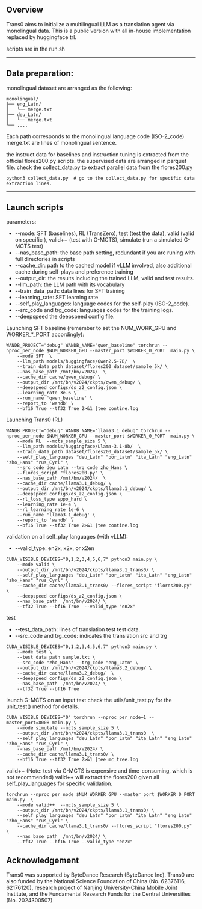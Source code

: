 
## Overview
Trans0 aims to initialize a multilingual LLM as a translation agent via monolingual data.
This is a public version with all in-house implementation replaced by huggingface trl.

scripts are in the run.sh

----
## Data preparation:
monolingual dataset are arranged as the following:
```
monolingual/
├── eng_Latn/
│   └── merge.txt
├── deu_Latn/
│   └── merge.txt
└── ....
```
Each path corresponds to the monolingual language code (ISO-2_code)
merge.txt are lines of monolingual sentence.

the instruct data for baselines and instruction tuning is extracted from the official flores200.py scripts.
the supervised data are arranged in parquet file.
check the collect_data.py to extract parallel data from the flores200.py

```
python3 collect_data.py  # go to the collect_data.py for specific data extraction lines.
```

----
## Launch scripts

parameters:
- --mode: SFT (baselines), RL (TransZero), test (test the data), valid (valid on specific ), valid++ (test with G-MCTS), simulate (run a simulated G-MCTS test)
- --nas_base_path: the base path setting, redundant if you are runing with full directories in scripts
- --cache_dir: path to the cached model if vLLM involved, also additional cache during self-plays and preference training
- --output_dir: the results including the trained LLM, valid and test results.
- --llm_path: the LLM path with its vocabulary
- --train_data_path: data lines for SFT training
- --learning_rate: SFT learning rate
- --self_play_languages: language codes for the self-play (ISO-2_code).
- --src_code and trg_code: languages codes for the training logs.
- --deepspeed the deepspeed config file.


Launching SFT baseline (remember to set the NUM_WORK_GPU and WORKER_*_PORT accordingly):
```
WANDB_PROJECT="debug" WANDB_NAME="qwen_baseline" torchrun --nproc_per_node $NUM_WORKER_GPU --master_port $WORKER_0_PORT  main.py \
    --mode SFT  \
    --llm_path models/huggingface/Qwen2.5-7B/  \
    --train_data_path dataset/flores200_dataset/sample_5k/ \
    --nas_base_path /mnt/bn/v2024/  \
    --cache_dir cache/qwen_debug/ \
    --output_dir /mnt/bn/v2024/ckpts/qwen_debug/ \
    --deepspeed configs/ds_z2_config.json \
    --learning_rate 3e-6 \
    --run_name 'qwen_baseline' \
    --report_to 'wandb' \
    --bf16 True --tf32 True 2>&1 |tee contine.log
```

Launching Trans0 (RL)
```
WANDB_PROJECT="debug" WANDB_NAME="llama3.1_debug" torchrun --nproc_per_node $NUM_WORKER_GPU --master_port $WORKER_0_PORT  main.py \
    --mode RL  --mcts_sample_size 5 \
    --llm_path models/huggingface/Llama-3.1-8b/  \
    --train_data_path dataset/flores200_dataset/sample_5k/ \
    --self_play_languages "deu_Latn" "por_Latn" "ita_Latn" "eng_Latn" "zho_Hans" "rus_Cyrl" \
    --src_code deu_Latn --trg_code zho_Hans \
    --flores_script "flores200.py" \
    --nas_base_path /mnt/bn/v2024/  \
    --cache_dir cache/llama3.1_debug/ \
    --output_dir /mnt/bn/v2024/ckpts/llama3.1_debug/ \
    --deepspeed configs/ds_z2_config.json \
    --rl_loss_type sppo_hard \
    --learning_rate 1e-4 \
    --rl_learning_rate 1e-6 \
    --run_name 'llama3.1_debug' \
    --report_to 'wandb' \
    --bf16 True --tf32 True 2>&1 |tee contine.log
```


validation on all self_play languages (with vLLM):
- --valid_type: en2x, x2x, or x2en
```
CUDA_VISIBLE_DEVICES="0,1,2,3,4,5,6,7" python3 main.py \
    --mode valid \
    --output_dir /mnt/bn/v2024/ckpts/llama3.1_trans0/ \
    --self_play_languages "deu_Latn" "por_Latn" "ita_Latn" "eng_Latn" "zho_Hans" "rus_Cyrl" \
    --cache_dir cache/llama3.1_trans0/ --flores_script "flores200.py"  \
    --deepspeed configs/ds_z2_config.json \
    --nas_base_path  /mnt/bn/v2024/ \
    --tf32 True --bf16 True  --valid_type "en2x"
```

test
- --test_data_path: lines of translation test test data.
- --src_code and trg_code: indicates the translation src and trg
```
CUDA_VISIBLE_DEVICES="0,1,2,3,4,5,6,7" python3 main.py \
    --mode test \
    --test_data_path sample.txt \
    --src_code "zho_Hans" --trg_code "eng_Latn" \
    --output_dir /mnt/bn/v2024/ckpts/llama3.2_debug/ \
    --cache_dir cache/llama3.2_debug/  \
    --deepspeed configs/ds_z2_config.json \
    --nas_base_path  /mnt/bn/v2024/ \
    --tf32 True --bf16 True
```

launch G-MCTS on an input text
check the utils/unit_test.py for the unit_test() method for details.
```
CUDA_VISIBLE_DEVICES="0" torchrun --nproc_per_node=1 --master_port=8008 main.py \
    --mode simulate --mcts_sample_size 5 \
    --output_dir /mnt/bn/v2024/ckpts/llama3.1_trans0  \
    --self_play_languages "deu_Latn" "por_Latn" "ita_Latn" "eng_Latn" "zho_Hans" "rus_Cyrl" \
    --nas_base_path /mnt/bn/v2024/ \
    --cache_dir cache/llama3.1_trans0/ \
    --bf16 True --tf32 True 2>&1 |tee mc_tree.log
```

valid++ (Note: test via G-MCTS is expensive and time-consuming, which is not recommended)
valid++ will extract the flores200 given all self_play_languages for specific validation.
```
torchrun --nproc_per_node $NUM_WORKER_GPU --master_port $WORKER_0_PORT  main.py  \
    --mode valid++  --mcts_sample_size 5 \
    --output_dir /mnt/bn/v2024/ckpts/llama3.1_trans0/ \
    --self_play_languages "deu_Latn" "por_Latn" "ita_Latn" "eng_Latn" "zho_Hans" "rus_Cyrl" \
    --cache_dir cache/llama3.1_trans0/ --flores_script "flores200.py"  \
    --nas_base_path  /mnt/bn/v2024/ \
    --tf32 True --bf16 True --valid_type "en2x"
```


## Acknowledgement
Trans0 was supported by ByteDance Research (ByteDance Inc).
Trans0 are also funded by the National Science Foundation of China (No. 62376116, 62176120), research project of Nanjing University-China Mobile Joint Institute, and the Fundamental Research Funds for the Central Universities (No. 2024300507)
